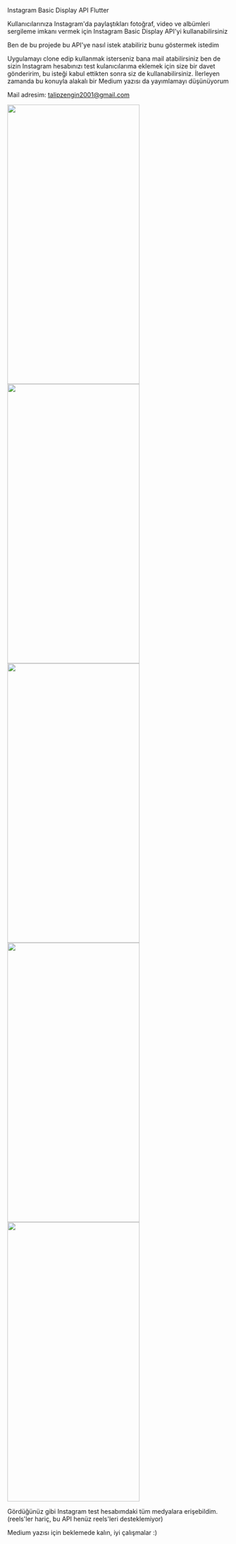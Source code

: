 Instagram Basic Display API Flutter

Kullanıcılarınıza Instagram'da paylaştıkları fotoğraf, video ve albümleri sergileme imkanı vermek için Instagram Basic Display API'yi kullanabilirsiniz

Ben de bu projede bu API'ye nasıl istek atabiliriz bunu göstermek istedim

Uygulamayı clone edip kullanmak isterseniz bana mail atabilirsiniz ben de sizin Instagram hesabınızı test kulanıcılarıma eklemek için size bir davet gönderirim, bu isteği kabul ettikten sonra siz de kullanabilirsiniz. İlerleyen zamanda bu konuyla alakalı bir Medium yazısı da yayımlamayı düşünüyorum

Mail adresim: talipzengin2001@gmail.com

<img src="https://user-images.githubusercontent.com/65001246/155331684-30235a45-8f25-43c6-b5c7-08cecca6f32b.jpg" width="300" height="634">     <img src="https://user-images.githubusercontent.com/65001246/155331731-d3bb69f5-cc60-4b84-ba5d-d6c79556d0eb.jpg" width="300" height="634">     <img src="https://user-images.githubusercontent.com/65001246/155331753-aafe53c1-bbe9-477f-84e4-9a82417b21db.jpg" width="300" height="634">     <img src="https://user-images.githubusercontent.com/65001246/155333717-f1c5c27f-89c3-4282-8e57-c00eb6bf8341.jpg" width="300" height="634">     <img src="https://user-images.githubusercontent.com/65001246/155333735-3c4e74c1-b9aa-42e5-b397-3f1e3e34374d.jpg" width="300" height="634">

Gördüğünüz gibi Instagram test hesabımdaki tüm medyalara erişebildim. (reels'ler hariç, bu API henüz reels'leri desteklemiyor)

Medium yazısı için beklemede kalın, iyi çalışmalar :)
